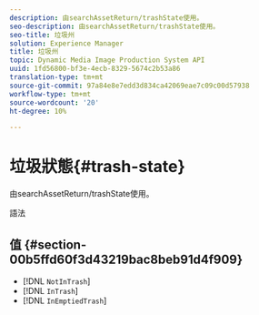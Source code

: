 ```yaml
---
description: 由searchAssetReturn/trashState使用。
seo-description: 由searchAssetReturn/trashState使用。
seo-title: 垃圾州
solution: Experience Manager
title: 垃圾州
topic: Dynamic Media Image Production System API
uuid: 1fd56800-bf3e-4ecb-8329-5674c2b53a86
translation-type: tm+mt
source-git-commit: 97a84e8e7edd3d834ca42069eae7c09c00d57938
workflow-type: tm+mt
source-wordcount: '20'
ht-degree: 10%

---
```



# 垃圾狀態{#trash-state}

由searchAssetReturn/trashState使用。

語法

## 值 {#section-00b5ffd60f3d43219bac8beb91d4f909}

* [!DNL `NotInTrash`]
* [!DNL `InTrash`]
* [!DNL `InEmptiedTrash`]

